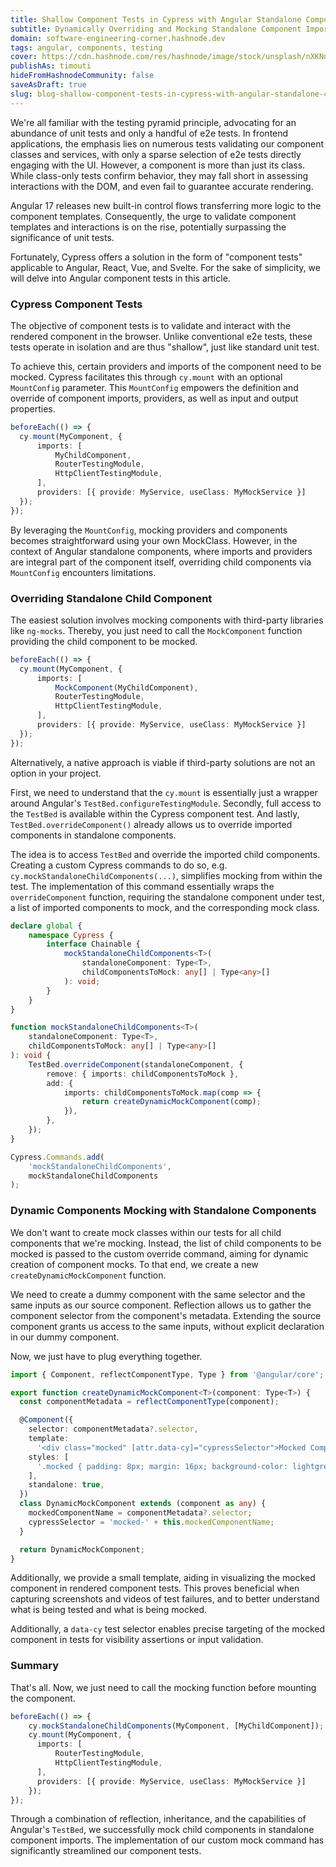 ```yaml
---
title: Shallow Component Tests in Cypress with Angular Standalone Components
subtitle: Dynamically Overriding and Mocking Standalone Component Imports
domain: software-engineering-corner.hashnode.dev
tags: angular, components, testing
cover: https://cdn.hashnode.com/res/hashnode/image/stock/unsplash/nXKNn2L4fDw/upload/150adf478d431d819cf7f88e3eaa92f7.jpeg?w=1600&h=840&fit=crop&crop=entropy&auto=compress,format&format=webp
publishAs: timouti
hideFromHashnodeCommunity: false
saveAsDraft: true
slug: blog-shallow-component-tests-in-cypress-with-angular-standalone-components
---
```


We're all familiar with the testing pyramid principle, advocating for an abundance of unit tests and 
only a handful of e2e tests.
In frontend applications, the emphasis lies on numerous tests validating our component classes and 
services, with only a sparse selection of e2e tests directly engaging with the UI. 
However, a component is more than just its class. While class-only tests confirm behavior, 
they may fall short in assessing interactions with the DOM, and even fail to guarantee accurate rendering.

Angular 17 releases new built-in control flows transferring more logic to the component templates.
Consequently, the urge to validate component templates and interactions is on the rise, 
potentially surpassing the significance of unit tests.

Fortunately, Cypress offers a solution in the form of "component tests" applicable to Angular, React, Vue, and Svelte. 
For the sake of simplicity, we will delve into Angular component tests in this article.

### Cypress Component Tests
The objective of component tests is to validate and interact with the rendered component in the browser. 
Unlike conventional e2e tests, these tests operate in isolation and are thus "shallow", just like standard unit test.

To achieve this, certain providers and imports of the component need to be mocked. 
Cypress facilitates this through `cy.mount` with an optional `MountConfig` parameter. 
This `MountConfig` empowers the definition and override of component imports, providers, as well as 
input and output properties. 

```typescript
beforeEach(() => {
  cy.mount(MyComponent, {
      imports: [
          MyChildComponent, 
          RouterTestingModule,
          HttpClientTestingModule,
      ], 
      providers: [{ provide: MyService, useClass: MyMockService }]
  });
});
```
By leveraging the `MountConfig`, mocking providers and components becomes straightforward using your own 
MockClass. However, in the context of Angular standalone components, where imports and providers are 
integral part of the component itself, overriding child components via `MountConfig` encounters limitations.

### Overriding Standalone Child Component
The easiest solution involves mocking components with third-party libraries like `ng-mocks`. Thereby, you just need to 
call the `MockComponent` function providing the child component to be mocked. 
```typescript
beforeEach(() => {
  cy.mount(MyComponent, {
      imports: [
          MockComponent(MyChildComponent),
          RouterTestingModule,
          HttpClientTestingModule,
      ], 
      providers: [{ provide: MyService, useClass: MyMockService }]
  });
});
```
Alternatively, a native approach is viable if third-party solutions are not an option in your project.

First, we need to understand that the `cy.mount` is essentially just a wrapper around Angular's `TestBed.configureTestingModule`.
Secondly, full access to the `TestBed` is available within the Cypress component test.
And lastly, `TestBed.overrideComponent()` already allows us to override imported components in standalone components.

The idea is to access `TestBed` and override the imported child components. Creating a custom Cypress 
commands to do so, e.g. `cy.mockStandaloneChildComponents(...)`, simplifies mocking from within the test.
The implementation of this command essentially wraps the `overrideComponent` function, requiring the 
standalone component under test, a list of imported components to mock, and the corresponding mock class.

```typescript
declare global {
    namespace Cypress {
        interface Chainable {
            mockStandaloneChildComponents<T>(
                standaloneComponent: Type<T>,
                childComponentsToMock: any[] | Type<any>[]
            ): void;
        }
    }
}

function mockStandaloneChildComponents<T>(
    standaloneComponent: Type<T>,
    childComponentsToMock: any[] | Type<any>[]
): void {
    TestBed.overrideComponent(standaloneComponent, {
        remove: { imports: childComponentsToMock },
        add: {
            imports: childComponentsToMock.map(comp => {
                return createDynamicMockComponent(comp);
            }),
        },
    });
}

Cypress.Commands.add(
    'mockStandaloneChildComponents',
    mockStandaloneChildComponents
);
```

### Dynamic Components Mocking with Standalone Components
We don't want to create mock classes within our tests for all child components that we're mocking.
Instead, the list of child components to be mocked is passed to the custom override command, 
aiming for dynamic creation of component mocks. To that end, we create a new `createDynamicMockComponent` 
function. 

We need to create a dummy component with the same selector and the same inputs as our source component.
Reflection allows us to gather the component selector from the component's metadata. Extending the source component
grants us access to the same inputs, without explicit declaration in our dummy component.

Now, we just have to plug everything together.

```typescript
import { Component, reflectComponentType, Type } from '@angular/core';

export function createDynamicMockComponent<T>(component: Type<T>) {
  const componentMetadata = reflectComponentType(component);

  @Component({
    selector: componentMetadata?.selector,
    template:
      '<div class="mocked" [attr.data-cy]="cypressSelector">Mocked Component: {{mockedComponentName}}</div>',
    styles: [
      '.mocked { padding: 8px; margin: 16px; background-color: lightgrey }',
    ],
    standalone: true,
  })
  class DynamicMockComponent extends (component as any) {
    mockedComponentName = componentMetadata?.selector;
    cypressSelector = 'mocked-' + this.mockedComponentName;
  }

  return DynamicMockComponent;
}

```
Additionally, we provide a small template, aiding in visualizing the mocked component in rendered 
component tests. This proves beneficial when capturing screenshots and videos of test failures, and to better 
understand what is being tested and what is being mocked. 

Additionally, a `data-cy` test selector enables precise targeting of the mocked component in tests 
for visibility assertions or input validation.

### Summary
That's all. Now, we just need to call the mocking function before mounting the component.

```typescript
beforeEach(() => {
    cy.mockStandaloneChildComponents(MyComponent, [MyChildComponent]);
    cy.mount(MyComponent, {
      imports: [
          RouterTestingModule,
          HttpClientTestingModule,
      ], 
      providers: [{ provide: MyService, useClass: MyMockService }]
    });
});
```
Through a combination of reflection, inheritance, and the capabilities of Angular's `TestBed`, 
we successfully mock child components in standalone component imports. 
The implementation of our custom mock command has significantly streamlined our component tests.